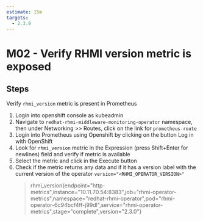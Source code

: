 ```yaml
---
estimate: 15m
targets:
  - 2.3.0
---
```


# M02 - Verify RHMI version metric is exposed

## Steps

Verify `rhmi_version` metric is present in Prometheus

1. Login into openshift console as kubeadmin
2. Navigate to `redhat-rhmi-middleware-monitoring-operator` namespace, then under Networking >> Routes, click on the link for `prometheus-route`
3. Login into Prometheus using Openshift by clicking on the button Log in with OpenShift
4. Look for `rhmi_version` metric in the Expression (press Shift+Enter for newlines) field and verify if metric is available
5. Select the metric and click in the Execute button
6. Check if the metric returns any data and if it has a version label with the current version of the operator `version="<RHMI_OPERATOR_VERSION>"`
   > rhmi_version{endpoint="http-metrics",instance="10.11.70.54:8383",job="rhmi-operator-metrics",namespace="redhat-rhmi-operator",pod="rhmi-operator-6c94bcf4ff-j99dl",service="rhmi-operator-metrics",stage="complete",version="2.3.0"}
